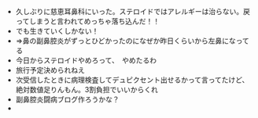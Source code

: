 - 久しぶりに慈恵耳鼻科にいった。ステロイドではアレルギーは治らない。戻ってしまうと言われてめっちゃ落ち込んだ！！
- でも生きていくしかない！
- ⇒鼻の副鼻腔炎がずっとひどかったのになぜか昨日くらいから左鼻になってる
- 今日からステロイドやめろって、　やめたるわ
- 旅行予定決められねえ
- 次受信したときに病理検査してデュピクセント出せるかって言ってたけど、絶対数値足りんもん。3割負担でいいからくれ
- 副鼻腔炎闘病ブログ作ろうかな？
- 